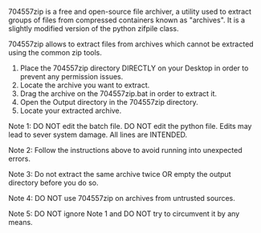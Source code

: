 704557zip is a free and open-source file archiver, a utility used to extract groups of files from compressed containers known as "archives".
It is a slightly modified version of the python zifpile class.

704557zip allows to extract files from archives which cannot be extracted using the common zip tools.

1. Place the 704557zip directory DIRECTLY on your Desktop in order to prevent any permission issues.
2. Locate the archive you want to extract.
3. Drag the archive on the 704557zip.bat in order to extract it.
4. Open the Output directory in the 704557zip directory.
5. Locate your extracted archive.

Note 1: DO NOT edit the batch file. DO NOT edit the python file. Edits may lead to sever system damage. All lines are INTENDED.

Note 2: Follow the instructions above to avoid running into unexpected errors.

Note 3: Do not extract the same archive twice OR empty the output directory before you do so.

Note 4: DO NOT use 704557zip on archives from untrusted sources.

Note 5: DO NOT ignore Note 1 and DO NOT try to circumvent it by any means.
